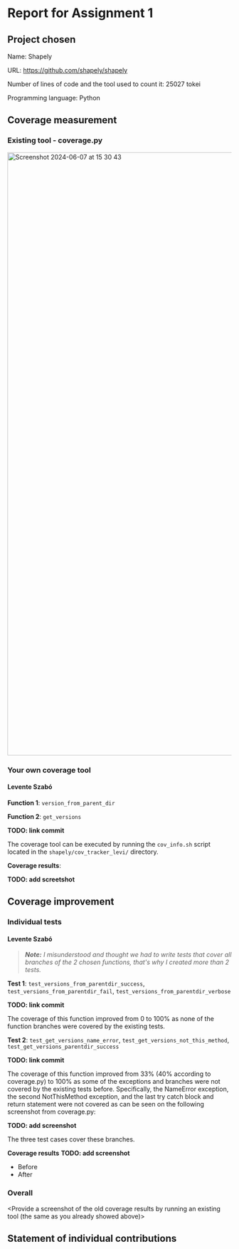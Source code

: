 # Report for Assignment 1

## Project chosen

Name: Shapely

URL: https://github.com/shapely/shapely

Number of lines of code and the tool used to count it: 25027 tokei

Programming language: Python

## Coverage measurement

### Existing tool - coverage.py

<img width="1355" alt="Screenshot 2024-06-07 at 15 30 43" src="https://github.com/Papajo-boban/shapely/assets/134519958/f66d2f91-a251-4718-880d-c556f777512e">

### Your own coverage tool

#### Levente Szabó

**Function 1**: `version_from_parent_dir`

**Function 2**: `get_versions` 

**TODO: link commit**

The coverage tool can be executed by running the `cov_info.sh` script located in the `shapely/cov_tracker_levi/` directory.

**Coverage results**:

**TODO: add screetshot**

## Coverage improvement

### Individual tests

#### Levente Szabó

>***Note:*** *I misunderstood and thought we had to write tests that cover all branches of the 2 chosen functions, that's why I created more than 2 tests.*

**Test 1**: `test_versions_from_parentdir_success`, `test_versions_from_parentdir_fail`, `test_versions_from_parentdir_verbose`

**TODO: link commit**

The coverage of this function improved from 0 to 100% as none of the function branches were covered by the existing tests.

**Test 2**: `test_get_versions_name_error`, `test_get_versions_not_this_method`, `test_get_versions_parentdir_success`

**TODO: link commit**

The coverage of this function improved from 33% (40% according to coverage.py) to 100% as some of the exceptions and branches were not covered by the existing tests before. Specifically, the NameError exception, the second NotThisMethod exception, and the last try catch block and return statement were not covered as can be seen on the following screenshot from coverage.py:

**TODO: add screenshot**

The three test cases cover these branches.

**Coverage results**
**TODO: add screenshot**
* Before
* After

### Overall

<Provide a screenshot of the old coverage results by running an existing tool (the same as you already showed above)>

<Provide a screenshot of the new coverage results by running the existing tool using all test modifications made by the group>

## Statement of individual contributions

<Write what each group member did>
